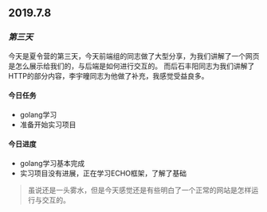 ## 2019.7.8
### *第三天*

今天是夏令营的第三天，今天前端组的同志做了大型分享，为我们讲解了一个网页是怎么展示给我们的，与后端是如何进行交互的。
而后石丰阳同志为我们讲解了HTTP的部分内容，李宇曈同志为他做了补充，我感觉受益良多。
#### 今日任务
- golang学习
- 准备开始实习项目
#### 今日进度
+ golang学习基本完成
+ 实习项目没有进展，正在学习ECHO框架，了解了基础

> 虽说还是一头雾水，但是今天感觉还是有些明白了一个正常的网站是怎样运行与交互的。 